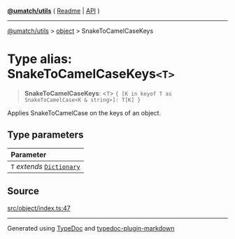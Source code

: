 [**@umatch/utils**](../../README.md) ( [Readme](../../README.md) \| [API](../../API.md) )

---

[@umatch/utils](../../API.md) > [object](../README.md) > SnakeToCamelCaseKeys

# Type alias: SnakeToCamelCaseKeys`<T>`

> **SnakeToCamelCaseKeys**: \<`T`\> `{ [K in keyof T as SnakeToCamelCase<K & string>]: T[K] }`

Applies SnakeToCamelCase on the keys of an object.

## Type parameters

| Parameter                                                                       |
| :------------------------------------------------------------------------------ |
| `T` _extends_ [`Dictionary`](../../index/type-aliases/type-alias.Dictionary.md) |

## Source

[src/object/index.ts:47](https://github.com/umatch-oficial/utils/blob/618b1ef/src/object/index.ts#L47)

---

Generated using [TypeDoc](https://typedoc.org/) and [typedoc-plugin-markdown](https://www.npmjs.com/package/typedoc-plugin-markdown)
